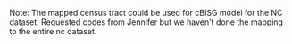Note: 
The mapped census tract could be used for cBISG model for the NC dataset.
Requested codes from Jennifer but we haven't done the mapping to the entire nc dataset.
